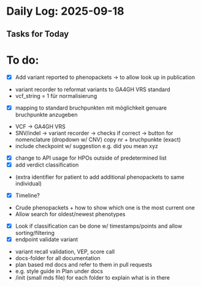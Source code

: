 
# Daily Log: 2025-09-18

## Tasks for Today
# To do:
- [x] Add variant reported to phenopackets -> to allow look up in publication
- variant recorder to reformat variants to GA4GH VRS standard
- vcf_string = 1 für normalisierung
- [x] mapping to standard bruchpunkten mit möglichkeit genuare bruchpunkte anzugeben
- VCF -> GA4GH VRS
- SNV/indel -> variant recorder -> checks if correct -> button for nomenclature (dropdown w/ CNV) copy nr + bruchpunkte (exact) 
- include checkpoint w/ suggestion e.g. did you mean xyz 
- [x] change to API usage for HPOs outside of predetermined list
- [x] add verdict classification

- (extra identifier for patient to add additional phenopackets to same individual)
- [x] Timeline?
- Crude phenopackets + how to show which one is the most current one
- Allow search for oldest/newest phenotypes 

- [x] Look if classification can be done w/ timestamps/points and allow sorting/filtering
- [x] endpoint validate variant
- variant recall validation, VEP, score call 
- docs-folder for all documentation
- plan based md docs and refer to them in pull requests
- e.g. style guide in Plan under docs 
- /init (small mds file) for each folder to explain what is in there